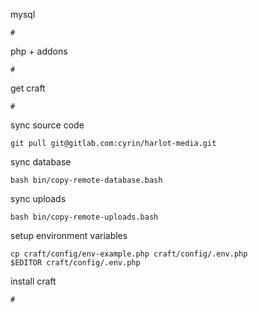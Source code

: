 mysql

    #

php + addons

    #

get craft

    #

sync source code

    git pull git@gitlab.com:cyrin/harlot-media.git

sync database

    bash bin/copy-remote-database.bash

sync uploads

    bash bin/copy-remote-uploads.bash

setup environment variables

    cp craft/config/env-example.php craft/config/.env.php
    $EDITOR craft/config/.env.php

install craft

    #
